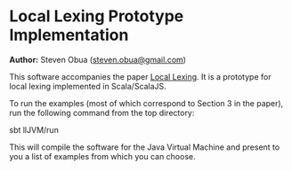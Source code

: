 # Local Lexing Prototype Implementation

**Author:** Steven Obua (steven.obua@gmail.com)

This software accompanies the paper [Local Lexing](http://www.proofpeer.net/papers/locallexing). It is a prototype for local lexing implemented in Scala/ScalaJS. 

To run the examples (most of which correspond to Section 3 in the paper), run the following command from the top directory:

   sbt llJVM/run
   
This will compile the software for the Java Virtual Machine and present to you a list of examples from which you can choose. 
